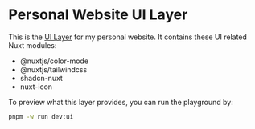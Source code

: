 # Personal Website UI Layer

This is the [UI Layer](https://nuxt.com/docs/getting-started/layers) for my personal website. It contains these UI related Nuxt modules:

- @nuxtjs/color-mode
- @nuxtjs/tailwindcss
- shadcn-nuxt
- nuxt-icon

To preview what this layer provides, you can run the playground by:

```sh
pnpm -w run dev:ui
```
